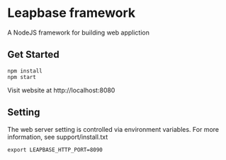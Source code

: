 Leapbase framework
==================

A NodeJS framework for building web appliction


Get Started
-----------

```
npm install 
npm start
```

Visit website at  http://localhost:8080


Setting
-------

The web server setting is controlled via environment variables.
For more information, see support/install.txt

```
export LEAPBASE_HTTP_PORT=8090
```
